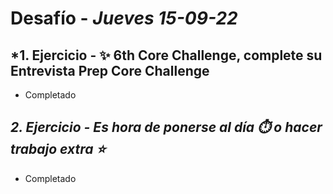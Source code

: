 # Desafío - *Jueves 15-09-22*

## *1. Ejercicio - ✨ 6th Core Challenge, complete su Entrevista Prep Core Challenge

- Completado

## *2. Ejercicio - Es hora de ponerse al día ⏱️ o hacer trabajo extra ⭐*

- Completado

